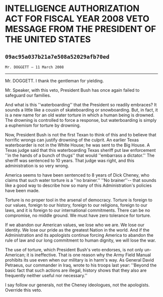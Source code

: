 # INTELLIGENCE AUTHORIZATION ACT FOR FISCAL YEAR 2008 VETO MESSAGE FROM  THE PRESIDENT OF THE UNITED STATES
## `09ac95a037b21a7e508a52029afb70ed`
`Mr. DOGGETT — 11 March 2008`

---


Mr. DOGGETT. I thank the gentleman for yielding.

Mr. Speaker, with this veto, President Bush has once again failed to 
safeguard our families.

And what is this ''waterboarding'' that the President so readily 
embraces? It sounds a little like a cousin of skateboarding or 
snowboarding. But, in fact, it is a new name for an old water torture 
in which a human being is drowned. The drowning is controlled to force 
a response, but waterboarding is simply a euphemism for torture by 
drowning.

Now, President Bush is not the first Texan to think of this and to 
believe that horrific wrongs can justify drowning of the culprit. An 
earlier Texas waterboarder is not in the White House; he was sent to 
the Big House. A Texas judge said that this waterboarding Texas sheriff 
put law enforcement ''in the hands of a bunch of thugs'' that would 
''embarrass a dictator.'' The sheriff was sentenced to 10 years. That 
judge was right, and this administration is so very wrong.

America seems to have been sentenced to 8 years of Dick Cheney, who 
claims that such water torture is a ''no brainer.'' ''No brainer''--
that sounds like a good way to describe how so many of this 
Administration's policies have been made.

Torture is no proper tool in the arsenal of democracy. Torture is 
foreign to our values, foreign to our history, foreign to our 
religions, foreign to our laws, and it is foreign to our international 
commitments. There can be no compromise, no middle ground. We must have 
zero tolerance for torture.

If we abandon our American values, we lose who we are. We lose our 
identity. We lose our pride as the greatest Nation in the world. And if 
the Administration and its apologists continue forcing America to 
abandon the rule of law and our long commitment to human dignity, we 
will lose the war.

The use of torture, which President Bush's veto endorses, is not only 
un-American; it is ineffective. That is one reason why the Army Field 
Manual prohibits its use even when our military is in harm's way. As 
General David Petraeus, our commander in Iraq, wrote to his troops last 
year: ''Beyond the basic fact that such actions are illegal, history 
shows that they also are frequently neither useful nor necessary.''

I say follow our generals, not the Cheney ideologues, not the 
apologists. Override this veto.